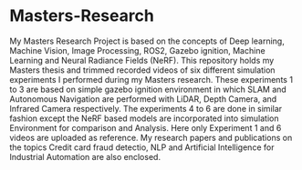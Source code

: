 # Masters-Research
My Masters Research Project is based on the concepts of Deep learning, Machine Vision, Image Processing, ROS2, Gazebo ignition, Machine Learning and Neural Radiance Fields (NeRF). This repository holds my Masters thesis and trimmed recorded videos of six different simulation experiments I performed during my Masters research. These experiments 1 to 3 are based on simple gazebo ignition environment in which SLAM and Autonomous Navigation are performed with LiDAR, Depth Camera, and Infrared Camera respectively. The experiments 4 to 6 are done in similar fashion except the NeRF based models are incorporated into simulation Environment for comparison and Analysis. Here only Experiment 1 and 6 videos are uploaded as reference.
My research papers and publications on the topics Credit card fraud detectio, NLP and Artificial Intelligence for Industrial Automation are also enclosed.
